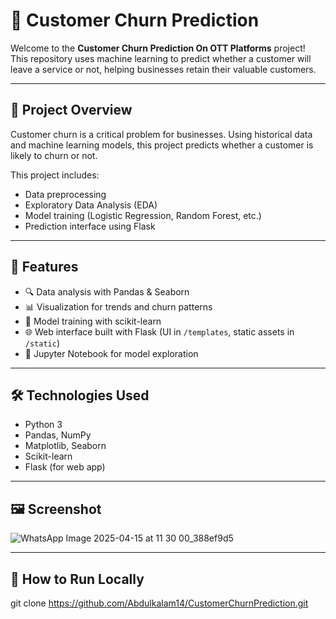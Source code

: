 # 🧠 Customer Churn Prediction

Welcome to the **Customer Churn Prediction On OTT Platforms** project!  
This repository uses machine learning to predict whether a customer will leave a service or not, helping businesses retain their valuable customers.

---

## 📌 Project Overview

Customer churn is a critical problem for businesses. Using historical data and machine learning models, this project predicts whether a customer is likely to churn or not.  

This project includes:
- Data preprocessing
- Exploratory Data Analysis (EDA)
- Model training (Logistic Regression, Random Forest, etc.)
- Prediction interface using Flask

---

## 🚀 Features

- 🔍 Data analysis with Pandas & Seaborn
- 📊 Visualization for trends and churn patterns
- 🧠 Model training with scikit-learn
- 🌐 Web interface built with Flask (UI in `/templates`, static assets in `/static`)
- 📁 Jupyter Notebook for model exploration

---

## 🛠️ Technologies Used

- Python 3
- Pandas, NumPy
- Matplotlib, Seaborn
- Scikit-learn
- Flask (for web app)

---

## 🖼️ Screenshot

![WhatsApp Image 2025-04-15 at 11 30 00_388ef9d5](https://github.com/user-attachments/assets/712a9244-51e9-47da-b41a-97d478b67244)



---

## 🧪 How to Run Locally

   git clone https://github.com/Abdulkalam14/CustomerChurnPrediction.git
   
